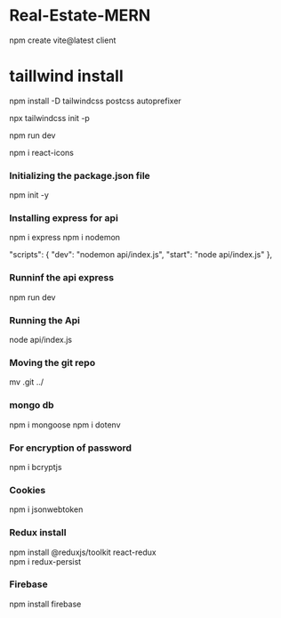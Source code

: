 # Real-Estate-MERN

npm create vite@latest client 

# taillwind install
npm install -D tailwindcss postcss autoprefixer

npx tailwindcss init -p

npm run dev

npm i react-icons

### Initializing the package.json file
npm init -y

### Installing express for api
npm i express
npm i nodemon

"scripts": {
    "dev": "nodemon api/index.js",
    "start": "node api/index.js"
},

### Runninf the api express
npm run dev

### Running the Api
node api/index.js

### Moving the git repo
mv .git ../

### mongo db
npm i mongoose
npm i dotenv

### For encryption of password
npm i bcryptjs

### Cookies
npm i jsonwebtoken

### Redux install
 npm install @reduxjs/toolkit react-redux   
 npm i redux-persist

 ### Firebase
 npm install firebase